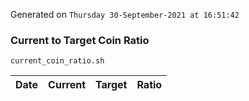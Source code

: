 Generated on `Thursday 30-September-2021 at 16:51:42`

### Current to Target Coin Ratio
`current_coin_ratio.sh`

Date|Current|Target|Ratio
---|---|---|---
